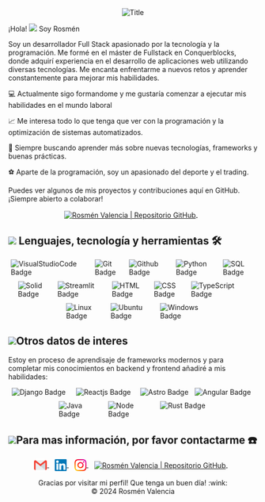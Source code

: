 <div align="center">
  <img src="https://readme-typing-svg.herokuapp.com?font=Architects+Daughter&color=%2338C2FF&size=40&center=true&vCenter=true&height=50&width=600&lines=Holaaa!+Soy+Rosmén+Valencia!!!;Bienvenidos+a+mi+perfil!" alt="Title"></img>
</div>

¡Hola! <img src="https://raw.githubusercontent.com/nixin72/nixin72/master/wave.gif" width="50px"></img> Soy Rosmén

Soy un desarrollador Full Stack apasionado por la tecnología y la programación. Me formé en el máster de Fullstack en Conquerblocks, donde adquirí experiencia en el desarrollo de aplicaciones web utilizando diversas tecnologías. Me encanta enfrentarme a nuevos retos y aprender constantemente para mejorar mis habilidades.

💻 Actualmente sigo formandome y me gustaría comenzar a ejecutar mis habilidades en el mundo laboral

📈 Me interesa todo lo que tenga que ver con la programación y la optimización de sistemas automatizados.

🚀 Siempre buscando aprender más sobre nuevas tecnologías, frameworks y buenas prácticas.

⚽️ Aparte de la programación, soy un apasionado del deporte y el trading.

Puedes ver algunos de mis proyectos y contribuciones aquí en GitHub. ¡Siempre abierto a colaborar!

<p align="center">
   <a href="https://github.com/RosmenPro?tab=repositories" target="_blank">
    <img align="center" alt="Rosmén Valencia | Repositorio GitHub" width="48px" src="https://upload.wikimedia.org/wikipedia/commons/9/91/Octicons-mark-github.svg" />
  </a> &nbsp;&nbsp;
</p>

## <img src="https://media2.giphy.com/media/QssGEmpkyEOhBCb7e1/giphy.gif?cid=ecf05e47a0n3gi1bfqntqmob8g9aid1oyj2wr3ds3mg700bl&rid=giphy.gif" width="50px"> Lenguajes, tecnología y herramientas 🛠️
<div style="display: flex; gap: 10px; flex-wrap: wrap; justify-content: center;">
  <img src="https://img.shields.io/badge/Visual%20Studio%20Code-007ACC?logo=visual-studio-code&logoColor=white" alt="VisualStudioCode Badge" width="160">
  <img src="https://img.shields.io/badge/Git-F05032?logo=git&logoColor=white" alt="Git Badge" width="59">
  <img src="https://img.shields.io/badge/Github-181717?logo=github&logoColor=white" alt="Github Badge" width="85">
  <img src="https://img.shields.io/badge/Python-3776AB?logo=python&logoColor=white" alt="Python Badge" width="85">
  <img src="https://img.shields.io/badge/SQL-003B57?logo=sqlite&logoColor=white" alt="SQL Badge" width="65">
  <img src="https://img.shields.io/badge/Solid-2C4F7C?logo=solid&logoColor=white" alt="Solid Badge" width="70">
  <img src="https://img.shields.io/badge/Streamlit-FF4B4B?logo=streamlit&logoColor=white" alt="Streamlit Badge" width="100">
  <img src="https://img.shields.io/badge/HTML-E34F26?logo=html5&logoColor=white" alt="HTML Badge" width="75">
  <img src="https://img.shields.io/badge/CSS-1572B6?logo=css3&logoColor=white" alt="CSS Badge" width="65">
  <img src="https://img.shields.io/badge/TypeScript-3178C6?logo=typescript&logoColor=white" alt="TypeScript Badge" width="115">
  <img src="https://img.shields.io/badge/Linux-FCC624?logo=linux&logoColor=white" alt="Linux Badge" width="80">
  <img src="https://img.shields.io/badge/Ubuntu-E95420?logo=ubuntu&logoColor=white" alt="Ubuntu Badge" width="90">
  <img src="https://img.shields.io/badge/Windows-0078D6?logo=windows&logoColor=white" alt="Windows Badge" width="80">
</div>





## <img src="https://media0.giphy.com/media/cNZqrH5IzOG0xrlWks/giphy.gif?cid=ecf05e47map255q427en9uprqc1sb0unjq5k4fnqg5pmhhs4&rid=giphy.gif&ct=s" width="50px">Otros datos de interes

Estoy en proceso de aprendisaje de frameworks modernos y para completar mis conocimientos en backend y frontend añadiré a mis habilidades:

<div style="display: flex; gap: 10px; flex-wrap: wrap; justify-content: center;">
    <img src="https://img.shields.io/badge/Django-092E20?logo=Django&logoColor=white" alt="Django Badge" width="120">
    <img src="https://img.shields.io/badge/Reactjs-61DAFB?logo=react&logoColor=white" alt="Reactjs Badge" width="120">
    <img src="https://img.shields.io/badge/Astro-FF5D01?logo=astro&logoColor=white" alt="Astro Badge" width="100">
    <img src="https://img.shields.io/badge/Angular-DD0031?logo=angular&logoColor=white" alt="Angular Badge" width="120">
    <img src="https://img.shields.io/badge/Java-007396?logo=openjdk&logoColor=white" alt="Java Badge" width="90">
    <img src="https://img.shields.io/badge/Node-339933?logo=node.js&logoColor=white" alt="Node Badge" width="95">
    <img src="https://img.shields.io/badge/Rust-000000?logo=rust&logoColor=white" alt="Rust Badge" width="95">
</div>



## <img src='https://raw.githubusercontent.com/ShahriarShafin/ShahriarShafin/main/Assets/handshake.gif' width="80px">Para mas información, por favor contactarme ☎️ 
<p align="center">
  <a href="mailto:rosmen.v.f@gmail.com" >
    <img align="center" alt="Rosmén Valencia | Gmail" width="26px" src="https://github.com/SatYu26/SatYu26/blob/master/Assets/Gmail.svg" />
  </a> &nbsp;&nbsp;

   <a href="https://www.linkedin.com/in/rosmen-valencia-ferrer-97ab9717a/" target="_blank">
    <img align="center" alt="Rosmén Valencia | Linkedin" width="24px" src="https://github.com/SatYu26/SatYu26/blob/master/Assets/Linkedin.svg" />
  </a> &nbsp;&nbsp;
  
 <a href="https://www.instagram.com/rwy3x1/" target="_blank">
    <img align="center" alt="Rosmén Valencia | Instagram" width="24px" src="https://github.com/SatYu26/SatYu26/blob/master/Assets/Instagram.svg" />
  </a> &nbsp;&nbsp;

 <a href="https://github.com/RosmenPro?tab=repositories" target="_blank">
    <img align="center" alt="Rosmén Valencia | Repositorio GitHub" width="24px" src="https://upload.wikimedia.org/wikipedia/commons/9/91/Octicons-mark-github.svg" />
</a> &nbsp;&nbsp;


<div align="center">
  Gracias por visitar mi perfil! Que tenga un buen día! :wink: <br/>
  &copy; 2024 Rosmén Valencia
</div>

